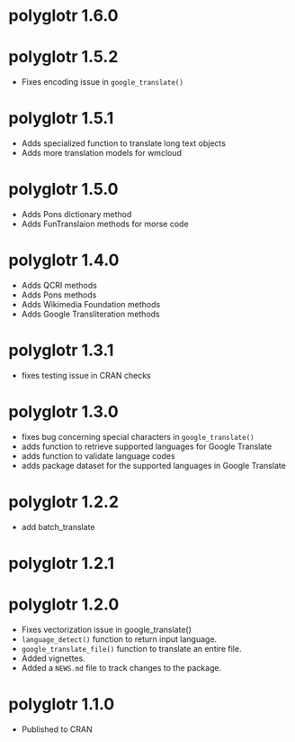 # polyglotr 1.6.0

# polyglotr 1.5.2
* Fixes encoding issue in `google_translate()`

# polyglotr 1.5.1
* Adds specialized function to translate long text objects
* Adds more translation models for wmcloud

# polyglotr 1.5.0
* Adds Pons dictionary method
* Adds FunTranslaion methods for morse code

# polyglotr 1.4.0
* Adds QCRI methods
* Adds Pons methods
* Adds Wikimedia Foundation methods
* Adds Google Transliteration methods

# polyglotr 1.3.1
* fixes testing issue in CRAN checks

# polyglotr 1.3.0
* fixes bug concerning special characters in `google_translate()`
* adds function to retrieve supported languages for Google Translate
* adds function to validate language codes
* adds package dataset for the supported languages in Google Translate

# polyglotr 1.2.2
* add batch_translate

# polyglotr 1.2.1

# polyglotr 1.2.0

* Fixes vectorization issue in google_translate()
* `language_detect()` function to return input language.
* `google_translate_file()` function to translate an entire file.
* Added vignettes.
* Added a `NEWS.md` file to track changes to the package.

# polyglotr 1.1.0

* Published to CRAN
